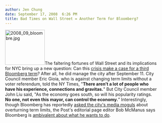 ```yaml
---
author: Jen Chung
date: September 17, 2008  6:26 PM
title: Bad Times on Wall Street = Another Term for Bloomberg?
---
```


<p><img alt="2008_09_bloombre.jpg" src="https://web.archive.org/web/20111117115649im_/http://gothamist.com/attachments/jen/2008_09_bloombre.jpg" width="130" height="115" class="right">The faltering fortunes of Wall Street and its implications for NYC bring up a new question: Can this <a href="https://web.archive.org/web/20111117115649/http://www.nytimes.com/2008/09/17/nyregion/17mayor.html?ref=nyregion">crisis make a case for a third Bloomberg term</a>?  After all, he did manage the city after September 11.  City Council member Eric Gioia, who is against changing term limits without a voter referendum, told the NY Times, &quot;<strong>There aren&#x2019;t a lot of people who have his experience, connections and gravitas.</strong>&quot;  But City Council member John Liu said, &quot;As the economy goes south, so will his popularity ratings. <strong>No one, not even this mayor, can control the economy.</strong>&#x201D;  Interestingly, though Bloomberg has reportedly <a href="https://web.archive.org/web/20111117115649/http://gothamist.com/2008/08/23/bloomberg_courts_citys_papers_to_su.php">asked the city&apos;s media moguls</a> about overturning term limits, the Post&apos;s editorial page editor Bob McManus says Bloomberg is <a href="https://web.archive.org/web/20111117115649/http://www.observer.com/2008/politics/why-bloomberg-acting-candidate">ambivalent about what he wants to do</a>.</p>